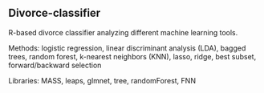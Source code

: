 ## Divorce-classifier

R-based divorce classifier analyzing different machine learning tools.

Methods: logistic regression, linear discriminant analysis (LDA), bagged trees, random forest, k-nearest neighbors (KNN), lasso, ridge, best subset, forward/backward selection

Libraries: MASS, leaps, glmnet, tree, randomForest, FNN
